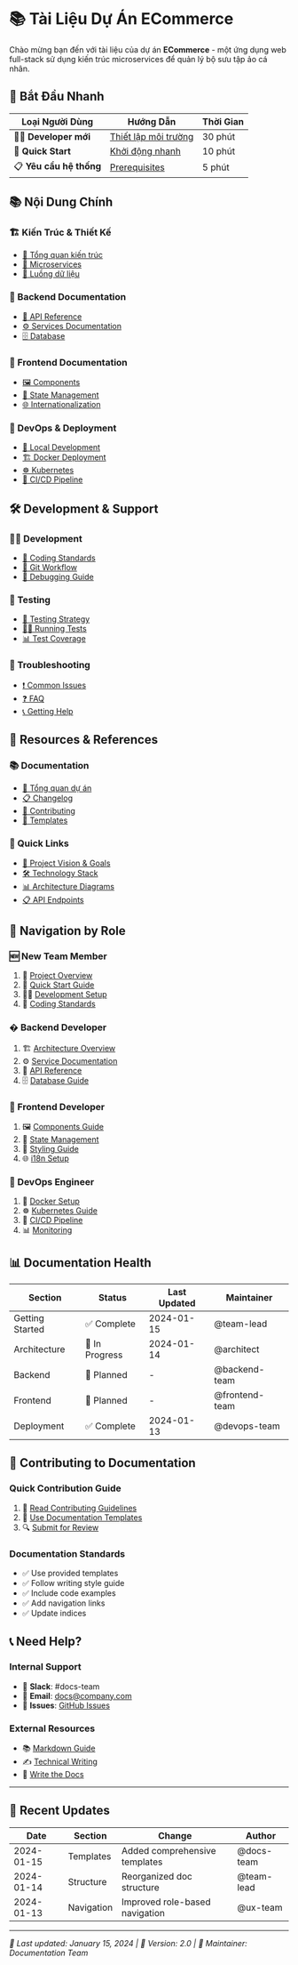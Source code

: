 # 📚 Tài Liệu Dự Án ECommerce

Chào mừng bạn đến với tài liệu của dự án **ECommerce** - một ứng dụng web full-stack sử dụng kiến trúc microservices để quản lý bộ sưu tập ảo cá nhân.

## 🚀 Bắt Đầu Nhanh

| Loại Người Dùng         | Hướng Dẫn                                              | Thời Gian |
| ----------------------- | ------------------------------------------------------ | --------- |
| 👨‍💻 **Developer mới**    | [Thiết lập môi trường](./01-getting-started/setup.md)  | 30 phút   |
| 🚀 **Quick Start**      | [Khởi động nhanh](./01-getting-started/quickstart.md)  | 10 phút   |
| 📋 **Yêu cầu hệ thống** | [Prerequisites](./01-getting-started/prerequisites.md) | 5 phút    |

## 📚 Nội Dung Chính

### 🏗️ Kiến Trúc & Thiết Kế

-   [📐 Tổng quan kiến trúc](./02-architecture/overview.md)
-   [🔧 Microservices](./02-architecture/microservices.md)
-   [🔄 Luồng dữ liệu](./02-architecture/data-flow.md)

### 🔧 Backend Documentation

-   [📡 API Reference](./03-backend/api-reference/)
-   [⚙️ Services Documentation](./03-backend/services/)
-   [🗄️ Database](./03-backend/database/)

### 🎨 Frontend Documentation

-   [🖼️ Components](./04-frontend/components/)
-   [🏪 State Management](./04-frontend/stores/)
-   [🌐 Internationalization](./04-frontend/internationalization.md)

### 🚀 DevOps & Deployment

-   [🐳 Local Development](./05-deployment/local-development.md)
-   [🏗️ Docker Deployment](./05-deployment/docker.md)
-   [☸️ Kubernetes](./05-deployment/kubernetes.md)
-   [🔄 CI/CD Pipeline](./05-deployment/ci-cd.md)

## 🛠️ Development & Support

### 👨‍💻 Development

-   [📝 Coding Standards](./06-development/coding-standards.md)
-   [🌿 Git Workflow](./06-development/git-workflow.md)
-   [🐛 Debugging Guide](./06-development/debugging.md)

### 🧪 Testing

-   [🔬 Testing Strategy](./07-testing/)
-   [🏃‍♂️ Running Tests](./07-testing/running-tests.md)
-   [📊 Test Coverage](./07-testing/coverage.md)

### 🔧 Troubleshooting

-   [❗ Common Issues](./09-troubleshooting/common-issues.md)
-   [❓ FAQ](./09-troubleshooting/faq.md)
-   [📞 Getting Help](./09-troubleshooting/getting-help.md)

## 📖 Resources & References

### 📚 Documentation

-   [📄 Tổng quan dự án](./tongquan.md)
-   [📋 Changelog](./changelog/)
-   [🤝 Contributing](./contributing/)
-   [📝 Templates](./assets/templates/)

### 🔗 Quick Links

-   [🎯 Project Vision & Goals](./tongquan.md#mục-tiêu-dự-án)
-   [🛠️ Technology Stack](./tongquan.md#công-nghệ-sử-dụng)
-   [📊 Architecture Diagrams](./02-architecture/diagrams/)
-   [📋 API Endpoints](./03-backend/api-reference/)

## 🎯 Navigation by Role

### 🆕 New Team Member

1. 📖 [Project Overview](./tongquan.md)
2. 🚀 [Quick Start Guide](./01-getting-started/quickstart.md)
3. 👨‍💻 [Development Setup](./01-getting-started/setup.md)
4. 📝 [Coding Standards](./06-development/coding-standards.md)

### � Backend Developer

1. 🏗️ [Architecture Overview](./02-architecture/overview.md)
2. ⚙️ [Service Documentation](./03-backend/services/)
3. 📡 [API Reference](./03-backend/api-reference/)
4. 🗄️ [Database Guide](./03-backend/database/)

### 🎨 Frontend Developer

1. 🖼️ [Components Guide](./04-frontend/components/)
2. 🏪 [State Management](./04-frontend/stores/)
3. 🎨 [Styling Guide](./04-frontend/styling.md)
4. 🌐 [i18n Setup](./04-frontend/internationalization.md)

### 🚀 DevOps Engineer

1. 🐳 [Docker Setup](./05-deployment/docker.md)
2. ☸️ [Kubernetes Guide](./05-deployment/kubernetes.md)
3. 🔄 [CI/CD Pipeline](./05-deployment/ci-cd.md)
4. 📊 [Monitoring](./05-deployment/monitoring.md)

## 📊 Documentation Health

| Section         | Status         | Last Updated | Maintainer     |
| --------------- | -------------- | ------------ | -------------- |
| Getting Started | ✅ Complete    | 2024-01-15   | @team-lead     |
| Architecture    | 🚧 In Progress | 2024-01-14   | @architect     |
| Backend         | 📝 Planned     | -            | @backend-team  |
| Frontend        | 📝 Planned     | -            | @frontend-team |
| Deployment      | ✅ Complete    | 2024-01-13   | @devops-team   |

## 🤝 Contributing to Documentation

### Quick Contribution Guide

1. 📖 [Read Contributing Guidelines](./contributing/guidelines.md)
2. 📝 [Use Documentation Templates](./assets/templates/)
3. 🔍 [Submit for Review](./contributing/pull-requests.md)

### Documentation Standards

-   ✅ Use provided templates
-   ✅ Follow writing style guide
-   ✅ Include code examples
-   ✅ Add navigation links
-   ✅ Update indices

## 📞 Need Help?

### Internal Support

-   💬 **Slack**: #docs-team
-   📧 **Email**: docs@company.com
-   🎫 **Issues**: [GitHub Issues](https://github.com/project/issues)

### External Resources

-   📚 [Markdown Guide](https://www.markdownguide.org/)
-   ✍️ [Technical Writing](https://developers.google.com/tech-writing)
-   📖 [Write the Docs](https://www.writethedocs.org/)

---

## 🔄 Recent Updates

| Date       | Section    | Change                         | Author     |
| ---------- | ---------- | ------------------------------ | ---------- |
| 2024-01-15 | Templates  | Added comprehensive templates  | @docs-team |
| 2024-01-14 | Structure  | Reorganized doc structure      | @team-lead |
| 2024-01-13 | Navigation | Improved role-based navigation | @ux-team   |

---

_📅 Last updated: January 15, 2024 | 📝 Version: 2.0 | 👥 Maintainer: Documentation Team_
